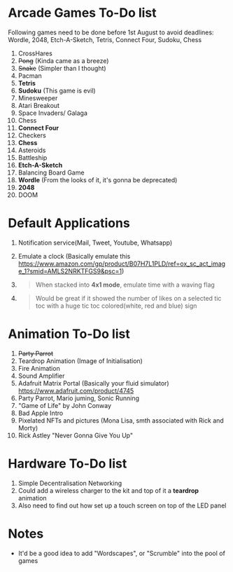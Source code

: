 # Arcade Games To-Do list

Following games need to be done before 1st August to avoid deadlines: Wordle, 2048, Etch-A-Sketch, Tetris, Connect Four, Sudoku, Chess

1. CrossHares 
1. ~~Pong~~  (Kinda came as a breeze)
1. ~~Snake~~ (Simpler than I thought)
1. Pacman
1. **Tetris**
1. **Sudoku** (This game is evil)
1. Minesweeper
1. Atari Breakout
1. Space Invaders/ Galaga
1. Chess
1. **Connect Four**
1. Checkers
1. **Chess**
1. Asteroids
1. Battleship
1. **Etch-A-Sketch**
1. Balancing Board Game
1. **Wordle** (From the looks of it, it's gonna be deprecated)
1. **2048**
1. DOOM 

# Default Applications

1. Notification service(Mail, Tweet, Youtube, Whatsapp)
1. Emulate a clock (Basically emulate this https://www.amazon.com/gp/product/B07H7L1PLD/ref=ox_sc_act_image_1?smid=AMLS2NRKTFGS9&psc=1)

1. > When stacked into **4x1 mode**, emulate time with a waving flag
1. > Would be great if it showed the number of likes on a selected tic toc with a huge tic toc colored(white, red and blue) sign

# Animation To-Do list

1. ~~Party Parrot~~
1. Teardrop Animation (Image of Initialisation)
1. Fire Animation
1. Sound Amplifier
1. Adafruit Matrix Portal (Basically your fluid simulator) https://www.adafruit.com/product/4745
1. Party Parrot, Mario juming, Sonic Running
1. "Game of Life" by John Conway
1. Bad Apple Intro
1. Pixelated NFTs and pictures (Mona Lisa, smth associated with Rick and Morty)
1. Rick Astley "Never Gonna Give You Up"

# Hardware To-Do list

1. Simple Decentralisation Networking
1. Could add a wireless charger to the kit and top of it a **teardrop** animation
1. Also need to find out how set up a touch screen on top of the LED panel

# Notes

- It'd be a good idea to add "Wordscapes", or "Scrumble" into the pool of games
